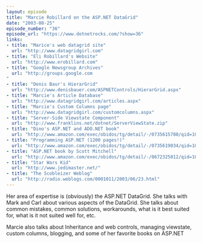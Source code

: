 ```yaml
---
layout: episode
title: "Marcie Robillard on the ASP.NET DataGrid"
date: "2003-08-25"
episode_number: "36"
episode_url: "https://www.dotnetrocks.com/?show=36"
links:
- title: "Marice's web datagrid site"
  url: "http://www.datagridgirl.com"
- title: "Eli Robillard's Website"
  url: "http://www.erobillard.com"
- title: "Google Newsgroup Archives"
  url: "http://groups.google.com
"
- title: "Denis Baur's HierarGrid"
  url: "http://www.denisbauer.com/ASPNETControls/HierarGrid.aspx"
- title: "Marcie's Article Database"
  url: "http://www.datagridgirl.com/articles.aspx"
- title: "Marcie's Custom Columns page"
  url: "http://www.datagridgirl.com/customcolumns.aspx"
- title: "Server-Side Viewstate Component"
  url: "http://www.franklins.net/dotnet/ServerViewState.zip"
- title: "Dino's ASP.NET and ADO.NET book"
  url: "http://www.amazon.com/exec/obidos/tg/detail/-/0735615780/qid=1061607077/sr=8-3/ref=sr_8_3/103-0220608-4044617?v=glance&amp;s=books&amp;n=507846"
- title: "Programming ASP.NET (1200 pages!)"
  url: "http://www.amazon.com/exec/obidos/tg/detail/-/0735619034/qid=1061607077/sr=8-1/ref=sr_8_1/103-0220608-4044617?v=glance&amp;s=books&amp;n=507846"
- title: "ASP.NET book by Scott Mitchell"
  url: "http://www.amazon.com/exec/obidos/tg/detail/-/0672325012/qid=1061608733/sr=8-1/ref=sr_8_1/103-0220608-4044617?v=glance&amp;s=books&amp;n=507846"
- title: "Star Wars Kid"
  url: "http://www.jedimaster.net/"
- title: "The Scobleizer Weblog"
  url: "http://radio.weblogs.com/0001011/2003/06/23.html"
---
```


Her area of expertise is (obviously) the ASP.NET DataGrid. She talks with Mark and Carl about various aspects of the DataGrid. She talks about common mistakes, common solutions, workarounds, what is it best suited for, what is it not suited well for, etc. 

Marcie also talks about Inheritance and web controls, managing viewstate, custom columns, blogging, and some of her favorite books on ASP.NET
